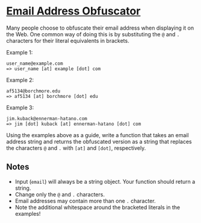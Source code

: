 # [Email Address Obfuscator](https://www.codewars.com/kata/email-address-obfuscator "https://www.codewars.com/kata/562d8d4c434582007300004e")

Many people choose to obfuscate their email address when displaying it on the Web. One common way of doing this is by substituting the `@` and `.` characters for their literal equivalents in brackets.

Example 1:
```
user_name@example.com
=> user_name [at] example [dot] com
```

Example 2:
```
af5134@borchmore.edu
=> af5134 [at] borchmore [dot] edu
```

Example 3:
```
jim.kuback@ennerman-hatano.com
=> jim [dot] kuback [at] ennerman-hatano [dot] com
```

Using the examples above as a guide, write a function that takes an email address string and returns the obfuscated version as a string that replaces the characters `@` and `.` with `[at]` and `[dot]`, respectively.

## Notes

* Input (`email`) will always be a string object. Your function should return a string.
* Change only the `@` and `.` characters.
* Email addresses may contain more than one `.` character.
* Note the additional whitespace around the bracketed literals in the examples!